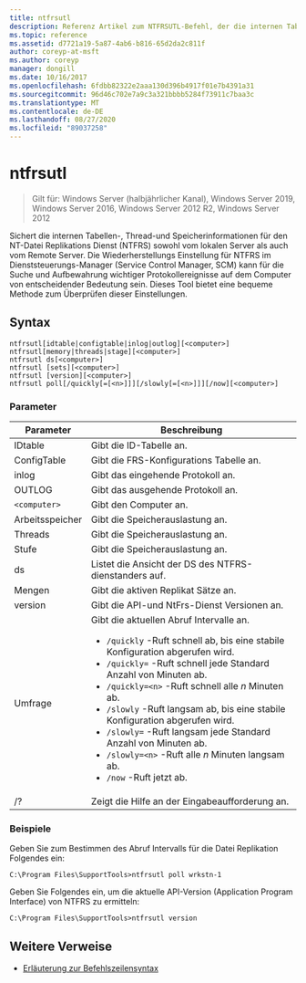 ```yaml
---
title: ntfrsutl
description: Referenz Artikel zum NTFRSUTL-Befehl, der die internen Tabellen, den Thread und die Arbeitsspeicher Informationen für den NT-Datei Replikations Dienst (NTFRS) absichert.
ms.topic: reference
ms.assetid: d7721a19-5a87-4ab6-b816-65d2da2c811f
author: coreyp-at-msft
ms.author: coreyp
manager: dongill
ms.date: 10/16/2017
ms.openlocfilehash: 6fdbb82322e2aaa130d396b4917f01e7b4391a31
ms.sourcegitcommit: 96d46c702e7a9c3a321bbbb5284f73911c7baa3c
ms.translationtype: MT
ms.contentlocale: de-DE
ms.lasthandoff: 08/27/2020
ms.locfileid: "89037258"
---
```

# <a name="ntfrsutl"></a>ntfrsutl

> Gilt für: Windows Server (halbjährlicher Kanal), Windows Server 2019, Windows Server 2016, Windows Server 2012 R2, Windows Server 2012

Sichert die internen Tabellen-, Thread-und Speicherinformationen für den NT-Datei Replikations Dienst (NTFRS) sowohl vom lokalen Server als auch vom Remote Server. Die Wiederherstellungs Einstellung für NTFRS im Dienststeuerungs-Manager (Service Control Manager, SCM) kann für die Suche und Aufbewahrung wichtiger Protokollereignisse auf dem Computer von entscheidender Bedeutung sein. Dieses Tool bietet eine bequeme Methode zum Überprüfen dieser Einstellungen.

## <a name="syntax"></a>Syntax

```
ntfrsutl[idtable|configtable|inlog|outlog][<computer>]
ntfrsutl[memory|threads|stage][<computer>]
ntfrsutl ds[<computer>]
ntfrsutl [sets][<computer>]
ntfrsutl [version][<computer>]
ntfrsutl poll[/quickly[=[<n>]]][/slowly[=[<n>]]][/now][<computer>]
```

### <a name="parameters"></a>Parameter

| Parameter | Beschreibung |
| --------- | ----------- |
| IDtable | Gibt die ID-Tabelle an. |
| ConfigTable | Gibt die FRS-Konfigurations Tabelle an. |
| inlog | Gibt das eingehende Protokoll an. |
| OUTLOG | Gibt das ausgehende Protokoll an. |
| `<computer>` | Gibt den Computer an. |
| Arbeitsspeicher | Gibt die Speicherauslastung an. |
| Threads | Gibt die Speicherauslastung an. |
| Stufe | Gibt die Speicherauslastung an. |
| ds | Listet die Ansicht der DS des NTFRS-dienstanders auf. |
| Mengen | Gibt die aktiven Replikat Sätze an. |
| version | Gibt die API-und NtFrs-Dienst Versionen an. |
| Umfrage | Gibt die aktuellen Abruf Intervalle an.<ul><li>`/quickly` -Ruft schnell ab, bis eine stabile Konfiguration abgerufen wird.</li><li>`/quickly=` -Ruft schnell jede Standard Anzahl von Minuten ab.</li><li>`/quickly=<n>` -Ruft schnell alle *n* Minuten ab.</li><li>`/slowly` -Ruft langsam ab, bis eine stabile Konfiguration abgerufen wird.</li><li>`/slowly=` -Ruft langsam jede Standard Anzahl von Minuten ab.</li><li>`/slowly=<n>` -Ruft alle *n* Minuten langsam ab.</li><li>`/now` -Ruft jetzt ab.</li></ul>|
| /? | Zeigt die Hilfe an der Eingabeaufforderung an. |

### <a name="examples"></a>Beispiele

Geben Sie zum Bestimmen des Abruf Intervalls für die Datei Replikation Folgendes ein:

```
C:\Program Files\SupportTools>ntfrsutl poll wrkstn-1
```

Geben Sie Folgendes ein, um die aktuelle API-Version (Application Program Interface) von NTFRS zu ermitteln:

```
C:\Program Files\SupportTools>ntfrsutl version
```

## <a name="additional-references"></a>Weitere Verweise

- [Erläuterung zur Befehlszeilensyntax](command-line-syntax-key.md)
